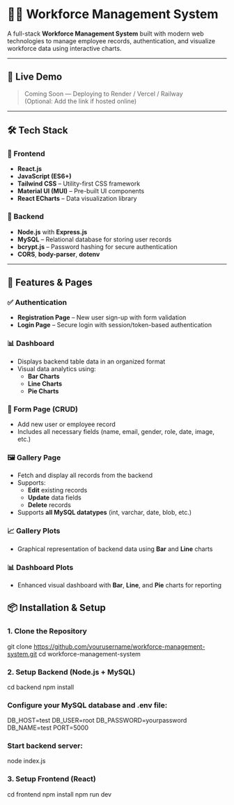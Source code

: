 # 🧑‍💼 Workforce Management System

A full-stack **Workforce Management System** built with modern web technologies to manage employee records, authentication, and visualize workforce data using interactive charts.

---

## 🚀 Live Demo

> Coming Soon — Deploying to Render / Vercel / Railway  
> (Optional: Add the link if hosted online)

---

## 🛠 Tech Stack

### 🔹 Frontend
- **React.js**
- **JavaScript (ES6+)**
- **Tailwind CSS** – Utility-first CSS framework
- **Material UI (MUI)** – Pre-built UI components
- **React ECharts** – Data visualization library

### 🔹 Backend
- **Node.js** with **Express.js**
- **MySQL** – Relational database for storing user records
- **bcrypt.js** – Password hashing for secure authentication
- **CORS**, **body-parser**, **dotenv**

---

## 📁 Features & Pages

### ✅ Authentication
- **Registration Page** – New user sign-up with form validation
- **Login Page** – Secure login with session/token-based authentication

### 📊 Dashboard
- Displays backend table data in an organized format
- Visual data analytics using:
  - **Bar Charts**
  - **Line Charts**
  - **Pie Charts**

### 📝 Form Page (CRUD)
- Add new user or employee record
- Includes all necessary fields (name, email, gender, role, date, image, etc.)

### 🖼️ Gallery Page
- Fetch and display all records from the backend
- Supports:
  - **Edit** existing records
  - **Update** data fields
  - **Delete** records
- Supports **all MySQL datatypes** (int, varchar, date, blob, etc.)

### 📈 Gallery Plots
- Graphical representation of backend data using **Bar** and **Line** charts

### 📊 Dashboard Plots
- Enhanced visual dashboard with **Bar**, **Line**, and **Pie** charts for reporting

## 📦 Installation & Setup

### 1. Clone the Repository
git clone https://github.com/yourusername/workforce-management-system.git
cd workforce-management-system

### 2. Setup Backend (Node.js + MySQL)
cd backend
npm install

### Configure your MySQL database and .env file:
DB_HOST=test
DB_USER=root
DB_PASSWORD=yourpassword
DB_NAME=test
PORT=5000

### Start backend server:
node index.js

### 3. Setup Frontend (React)
cd frontend
npm install
npm run dev

```bash

